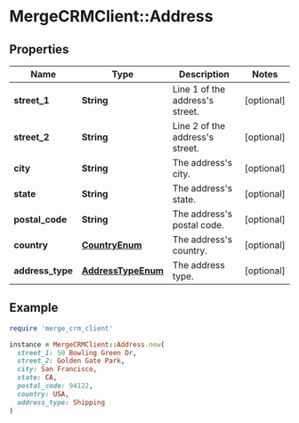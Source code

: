 # MergeCRMClient::Address

## Properties

| Name | Type | Description | Notes |
| ---- | ---- | ----------- | ----- |
| **street_1** | **String** | Line 1 of the address&#39;s street. | [optional] |
| **street_2** | **String** | Line 2 of the address&#39;s street. | [optional] |
| **city** | **String** | The address&#39;s city. | [optional] |
| **state** | **String** | The address&#39;s state. | [optional] |
| **postal_code** | **String** | The address&#39;s postal code. | [optional] |
| **country** | [**CountryEnum**](CountryEnum.md) | The address&#39;s country. | [optional] |
| **address_type** | [**AddressTypeEnum**](AddressTypeEnum.md) | The address type. | [optional] |

## Example

```ruby
require 'merge_crm_client'

instance = MergeCRMClient::Address.new(
  street_1: 50 Bowling Green Dr,
  street_2: Golden Gate Park,
  city: San Francisco,
  state: CA,
  postal_code: 94122,
  country: USA,
  address_type: Shipping
)
```


